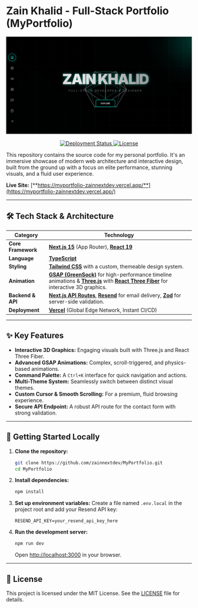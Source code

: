 # Zain Khalid - Full-Stack Portfolio (MyPortfolio)

<p align="center">
  <a href="https://myportfolio-zainnextdev.vercel.app/" target="_blank">
    <img src="https://raw.githubusercontent.com/zainnextdev/MyPortfolio/main/public/og-image.png" alt="Zain Khalid Portfolio Banner" />
  </a>
</p>

<p align="center">
  <!-- Vercel Deployment Badge -->
  <a href="https://myportfolio-zainnextdev.vercel.app/" target="_blank">
    <img src="https://img.shields.io/badge/Status-Deployed%20on%20Vercel-black?style=for-the-badge&logo=vercel" alt="Deployment Status" />
  </a>
  <!-- License Badge -->
  <a href="https://github.com/zainnextdev/MyPortfolio/blob/main/LICENSE" target="_blank">
    <img src="https://img.shields.io/github/license/zainnextdev/MyPortfolio?style=for-the-badge&color=00F5D4" alt="License" />
  </a>
</p>

This repository contains the source code for my personal portfolio. It's an immersive showcase of modern web architecture and interactive design, built from the ground up with a focus on elite performance, stunning visuals, and a fluid user experience.

**Live Site:** [**https://myportfolio-zainnextdev.vercel.app/**](https://myportfolio-zainnextdev.vercel.app/)

---

## 🛠️ Tech Stack & Architecture

| Category              | Technology                                                                                                                                                                                                                                                                                     |
| --------------------- | ---------------------------------------------------------------------------------------------------------------------------------------------------------------------------------------------------------------------------------------------------------------------------------------------- |
| **Core Framework**    | [**Next.js 15**](https://nextjs.org/) (App Router), [**React 19**](https://react.dev/)                                                                                                                                                                                                           |
| **Language**          | [**TypeScript**](https://www.typescriptlang.org/)                                                                                                                                                                                                                                              |
| **Styling**           | [**Tailwind CSS**](https://tailwindcss.com/) with a custom, themeable design system.                                                                                                                                                                                                             |
| **Animation**         | [**GSAP (GreenSock)**](https://greensock.com/gsap/) for high-performance timeline animations & [**Three.js**](https://threejs.org/) with [**React Three Fiber**](https://docs.pmnd.rs/react-three-fiber/getting-started/introduction) for interactive 3D graphics. |
| **Backend & API**     | [**Next.js API Routes**](https://nextjs.org/docs/app/building-your-application/routing/route-handlers), [**Resend**](https://resend.com/) for email delivery, [**Zod**](https://zod.dev/) for server-side validation. |
| **Deployment**        | [**Vercel**](https://vercel.com/) (Global Edge Network, Instant CI/CD)                                                                                                                                                                                                                         |

---

## ✨ Key Features

-   **Interactive 3D Graphics:** Engaging visuals built with Three.js and React Three Fiber.
-   **Advanced GSAP Animations:** Complex, scroll-triggered, and physics-based animations.
-   **Command Palette:** A `Ctrl+K` interface for quick navigation and actions.
-   **Multi-Theme System:** Seamlessly switch between distinct visual themes.
-   **Custom Cursor & Smooth Scrolling:** For a premium, fluid browsing experience.
-   **Secure API Endpoint:** A robust API route for the contact form with strong validation.

---

## 🚀 Getting Started Locally

1.  **Clone the repository:**
    ```bash
    git clone https://github.com/zainnextdev/MyPortfolio.git
    cd MyPortfolio
    ```

2.  **Install dependencies:**
    ```bash
    npm install
    ```

3.  **Set up environment variables:**
    Create a file named `.env.local` in the project root and add your Resend API key:
    ```env
    RESEND_API_KEY=your_resend_api_key_here
    ```

4.  **Run the development server:**
    ```bash
    npm run dev
    ```
    Open [http://localhost:3000](http://localhost:3000) in your browser.

---

## 📄 License

This project is licensed under the MIT License. See the [LICENSE](LICENSE) file for details.